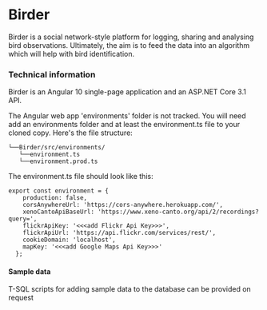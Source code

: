 # Birder
Birder is a social network-style platform for logging, sharing and analysing bird observations. Ultimately, the aim is to feed the data into an algorithm which will help with bird identification. 


### Technical information

Birder is an Angular 10 single-page application and an ASP.NET Core 3.1 API.

The Angular web app 'environments' folder is not tracked.  You will need add an environments folder and at least the environment.ts file to your cloned copy.  Here's the file structure:

```
└──Birder/src/environments/
   └──environment.ts
   └──environment.prod.ts
```

The environment.ts file should look like this:

```
export const environment = {
    production: false,
    corsAnywhereUrl: 'https://cors-anywhere.herokuapp.com/',
    xenoCantoApiBaseUrl: 'https://www.xeno-canto.org/api/2/recordings?query=',
    flickrApiKey: '<<<add Flickr Api Key>>>',
    flickrApiUrl: 'https://api.flickr.com/services/rest/',
    cookieDomain: 'localhost',
    mapKey: '<<<add Google Maps Api Key>>>' 
  };
  ```

#### Sample data

T-SQL scripts for adding sample data to the database can be provided on request
